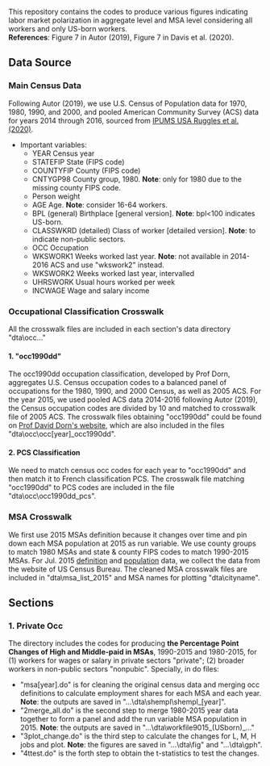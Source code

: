 This repository contains the codes to produce various figures indicating labor market polarization in aggregate level and MSA level considering all workers and only US-born workers. \
**References**: Figure 7 in Autor (2019), Figure 7 in Davis et al. (2020).

## Data Source
### Main Census Data
Following Autor (2019), we use U.S. Census of Population data for 1970, 1980, 1990, and 2000, and pooled American Community Survey (ACS) data for years 2014 through 2016, 
sourced from [IPUMS USA Ruggles et al. (2020)](https://usa.ipums.org/usa/index.shtml).
* Important variables:
  * YEAR	Census year
  * STATEFIP	State (FIPS code)
  * COUNTYFIP	County (FIPS code)
  * CNTYGP98	County group, 1980. **Note**: only for 1980 due to the missing county FIPS code.
  * Person weight
  * AGE	Age. **Note**: consider 16-64 workers.
  * BPL (general)	Birthplace [general version]. **Note**: bpl<100 indicates US-born.
  * CLASSWKRD (detailed)	Class of worker [detailed version]. **Note**: to indicate non-public sectors.
  * OCC	Occupation
  * WKSWORK1	Weeks worked last year. **Note**: not available in 2014-2016 ACS and use "wkswork2" instead.
  * WKSWORK2	Weeks worked last year, intervalled
  * UHRSWORK	Usual hours worked per week 
  * INCWAGE	Wage and salary income

### Occupational Classification Crosswalk
All the crosswalk files are included in each section's data directory "dta\occ\..."
#### 1. "occ1990dd"
The occ1990dd occupation classification, developed by Prof Dorn, aggregates U.S. Census occupation codes to a balanced panel of occupations for the 1980, 1990, and 2000 Census, as well as 2005 ACS. 
For the year 2015, we used pooled ACS data 2014-2016 following Autor (2019), the Census occupation codes are divided by 10 and matched to crosswalk file of 2005 ACS.
The crosswalk files obtaining "occ1990dd" could be found on [Prof David Dorn's website](https://www.ddorn.net/data.htm), which are also included in the files "dta\occ\occ[year]_occ1990dd".

#### 2. PCS Classification
We need to match census occ codes for each year to "occ1990dd" and then match it to French classification PCS.
The crosswalk file matching "occ1990dd" to PCS codes are included in the file "dta\occ\occ1990dd_pcs".

### MSA Crosswalk
We first use 2015 MSAs definition because it changes over time and pin down each MSA population at 2015 as run variable. 
We use county groups to match 1980 MSAs and state & county FIPS codes to match 1990-2015 MSAs. 
For Jul. 2015 [definition](https://www.census.gov/geographies/reference-files/time-series/demo/metro-micro/delineation-files.html) and [population](https://www.census.gov/data/tables/time-series/demo/popest/2010s-total-metro-and-micro-statistical-areas.html) data, we collect the data from the website of US Census Bureau. 
The cleaned MSA crosswalk files are included in "dta\msa_list_2015" and MSA names for plotting "dta\cityname".

## Sections
### 1. Private Occ
The directory includes the codes for producing **the Percentage Point Changes of High and Middle-paid in MSAs**, 1990-2015 and 1980-2015, for (1) workers for wages or salary in private sectors "private"; (2) broader workers in non-public sectors "nonpubic". Specially, in do files:
* "msa[year].do" is for cleaning the original census data and merging occ definitions to calculate employment shares for each MSA and each year. **Note**: the outputs are saved in "...\dta\shempl\shempl_[year]".
* "2merge_all.do" is the second step to merge 1980-2015 year data together to form a panel and add the run variable MSA population in 2015. **Note**: the outputs are saved in "...\dta\workfile9015_(USborn)_..."
* "3plot_change.do" is the third step to calculate the changes for L, M, H jobs and plot. **Note**: the figures are saved in "...\dta\fig" and "...\dta\gph".
* "4ttest.do" is the forth step to obtain the t-statistics to test the changes.



